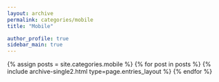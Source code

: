 ```yaml
---
layout: archive
permalink: categories/mobile
title: "Mobile"

author_profile: true
sidebar_main: true
---
```


{% assign posts = site.categories.mobile %}
{% for post in posts %} {% include archive-single2.html type=page.entries_layout %} {% endfor %}